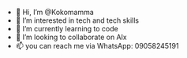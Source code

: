 - 👋 Hi, I’m @Kokomamma
- 👀 I’m interested in tech and tech skills
- 🌱 I’m currently learning to code 
- 💞️ I’m looking to collaborate on Alx
- 📫 you can reach me via WhatsApp: 09058245191

<!---
Kokomamma/Kokomamma is a ✨ special ✨ repository because its `README.md` (this file) appears on your GitHub profile.
You can click the Preview link to take a look at your changes.
--->
